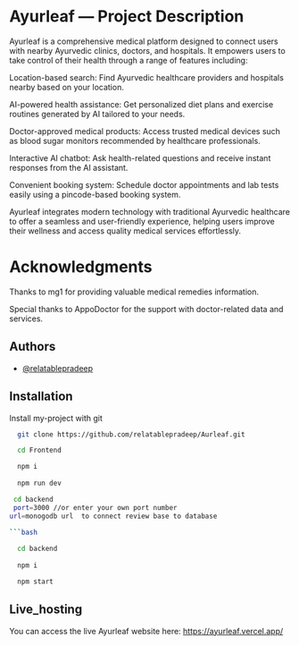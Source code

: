 # Ayurleaf — Project Description
Ayurleaf is a comprehensive medical platform designed to connect users with nearby Ayurvedic clinics, doctors, and hospitals. It empowers users to take control of their health through a range of features including:

Location-based search: Find Ayurvedic healthcare providers and hospitals nearby based on your location.

AI-powered health assistance: Get personalized diet plans and exercise routines generated by AI tailored to your needs.

Doctor-approved medical products: Access trusted medical devices such as blood sugar monitors recommended by healthcare professionals.

Interactive AI chatbot: Ask health-related questions and receive instant responses from the AI assistant.

Convenient booking system: Schedule doctor appointments and lab tests easily using a pincode-based booking system.

Ayurleaf integrates modern technology with traditional Ayurvedic healthcare to offer a seamless and user-friendly experience, helping users improve their wellness and access quality medical services effortlessly.
# Acknowledgments


Thanks to mg1 for providing valuable medical remedies information.

Special thanks to AppoDoctor for the support with doctor-related data and services.



## Authors

- [@relatablepradeep](https://github.com/relatablepradeep)


## Installation

Install my-project with git

```bash
  git clone https://github.com/relatablepradeep/Aurleaf.git 

  cd Frontend

  npm i
  
  npm run dev 

```

```bash
 cd backend
 port=3000 //or enter your own port number
url=monogodb url  to connect review base to database

```bash
  
  cd backend
  
  npm i 

  npm start

  ```

## Live_hosting


You can access the live Ayurleaf website here:
https://ayurleaf.vercel.app/
    
